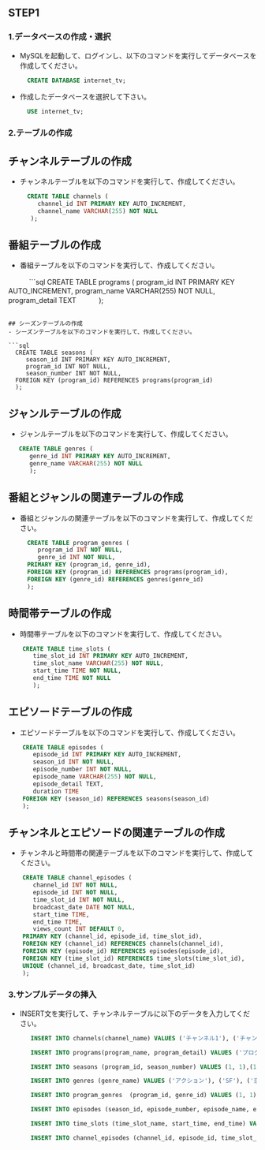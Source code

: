 ## STEP1

### 1.データベースの作成・選択

- MySQLを起動して、ログインし、以下のコマンドを実行してデータベースを作成してください。

  ```sql
    CREATE DATABASE internet_tv;
  ```
- 作成したデータベースを選択して下さい。
  ```sql
    USE internet_tv;
  ```

### 2.テーブルの作成

## チャンネルテーブルの作成
- チャンネルテーブルを以下のコマンドを実行して、作成してください。
    
  ```sql
    CREATE TABLE channels (
       channel_id INT PRIMARY KEY AUTO_INCREMENT,
       channel_name VARCHAR(255) NOT NULL
     );
  ``` 

## 番組テーブルの作成
- 番組テーブルを以下のコマンドを実行して、作成してください。
    
　　　```sql
    CREATE TABLE programs (
       program_id INT PRIMARY KEY AUTO_INCREMENT,
       program_name VARCHAR(255) NOT NULL,
       program_detail TEXT
　　　);
  ```

## シーズンテーブルの作成
- シーズンテーブルを以下のコマンドを実行して、作成してください。

 ```sql
    CREATE TABLE seasons (
       season_id INT PRIMARY KEY AUTO_INCREMENT,
       program_id INT NOT NULL,
       season_number INT NOT NULL,
    FOREIGN KEY (program_id) REFERENCES programs(program_id)
    );
 ```

## ジャンルテーブルの作成
- ジャンルテーブルを以下のコマンドを実行して、作成してください。
   
 ```sql
    CREATE TABLE genres (
       genre_id INT PRIMARY KEY AUTO_INCREMENT,
       genre_name VARCHAR(255) NOT NULL
       );
  ```
 
## 番組とジャンルの関連テーブルの作成
- 番組とジャンルの関連テーブルを以下のコマンドを実行して、作成してください。

  ```sql
    CREATE TABLE program_genres (
       program_id INT NOT NULL,
       genre_id INT NOT NULL,
    PRIMARY KEY (program_id, genre_id),
    FOREIGN KEY (program_id) REFERENCES programs(program_id),
    FOREIGN KEY (genre_id) REFERENCES genres(genre_id)
    );
  ```
    
## 時間帯テーブルの作成
- 時間帯テーブルを以下のコマンドを実行して、作成してください。
    
```sql
    CREATE TABLE time_slots (
       time_slot_id INT PRIMARY KEY AUTO_INCREMENT,
       time_slot_name VARCHAR(255) NOT NULL,
       start_time TIME NOT NULL,
       end_time TIME NOT NULL
       );
  ```
    
## エピソードテーブルの作成
- エピソードテーブルを以下のコマンドを実行して、作成してください。
    
```sql
    CREATE TABLE episodes (
       episode_id INT PRIMARY KEY AUTO_INCREMENT,
       season_id INT NOT NULL,
       episode_number INT NOT NULL,
       episode_name VARCHAR(255) NOT NULL,
       episode_detail TEXT,
       duration TIME
    FOREIGN KEY (season_id) REFERENCES seasons(season_id)
    );
```
    
## チャンネルとエピソードの関連テーブルの作成
- チャンネルと時間帯の関連テーブルを以下のコマンドを実行して、作成してください。
    
```sql
    CREATE TABLE channel_episodes (
       channel_id INT NOT NULL,
       episode_id INT NOT NULL,
       time_slot_id INT NOT NULL,
       broadcast_date DATE NOT NULL,
       start_time TIME,
       end_time TIME,
       views_count INT DEFAULT 0,
    PRIMARY KEY (channel_id, episode_id, time_slot_id),
    FOREIGN KEY (channel_id) REFERENCES channels(channel_id),
    FOREIGN KEY (episode_id) REFERENCES episodes(episode_id),
    FOREIGN KEY (time_slot_id) REFERENCES time_slots(time_slot_id),
    UNIQUE (channel_id, broadcast_date, time_slot_id)
    );
 ```

### 3.サンプルデータの挿入
- INSERT文を実行して、チャンネルテーブルに以下のデータを入力してください。

    ```sql
       INSERT INTO channels(channel_name) VALUES ('チャンネル1'), ('チャンネル2'), ('チャンネル3'), ('チャンネル4'), ('チャンネル5'), ('チャンネル6'), ('チャンネル7'), ('チャンネル8'), ('チャンネル9'), ('チャンネル10');

       INSERT INTO programs(program_name, program_detail) VALUES ('プログラム1', 'プログラム1の詳細'), ('プログラム2', 'プログラム2の詳細'), ('プログラム3', 'プログラム3の詳細'), ('プログラム4', 'プログラム4の詳細'), ('プログラム5', 'プログラム5の詳細'), ('プログラム6', 'プログラム6の詳細'), ('プログラム7', 'プログラム7の詳細'), ('プログラム8', 'プログラム8の詳細'), ('プログラム9', 'プログラム9の詳細'), ('プログラム10', 'プログラム10の詳細');

       INSERT INTO seasons (program_id, season_number) VALUES (1, 1),(1, 2),(1, 3), (1, 4), (1, 5),(1 ,6),(1, 7),(1, 8),(1, 9),(2, 1),(2, 2),(2, 3),(2, 4), (2, 5), (2, 6),(3, 1),(3, 2),(3, 3),(4, 1), (4, 2),(4, 3),(4, 4),(4,5),(4, 6)

       INSERT INTO genres (genre_name) VALUES ('アクション'), ('SF'), ('恋愛'), ('ホラー'), ('ドラマ'), ('アニメ'), ('バラエティ'), ('ニュース'), ('スポーツ'), ('音楽');

       INSERT INTO program_genres  (program_id, genre_id) VALUES (1, 1),(1, 2), (2, 3), (2, 4), (3, 1), (3, 5), (4, 6), (4, 7), (5, 8), (5, 9), (6, 10);;

       INSERT INTO episodes (season_id, episode_number, episode_name, episode_detail, duration) VALUES (1, 1, 'エピソード1', 'エピソード1の詳細', '00:30:00'), (1, 2, 'エピソード2', 'エピソード2の詳細', '00:30:00'), (1, 3, 'エピソード3', 'エピソード3の詳細', '00:30:00'), (1, 4, 'エピソード4', 'エピソード4の詳細', '00:30:00'), (1, 5, 'エピソード5', 'エピソード5の詳細', '00:30:00'), (1, 6, 'エピソード6', 'エピソード6の詳細', '00:30:00'), (1, 7, 'エピソード7', 'エピソード7の詳細', '00:30:00'), (1, 8, 'エピソード8', 'エピソード8の詳細', '00:30:00'), (1, 9, 'エピソード9', 'エピソード9の詳細', '00:30:00'), (2, 1, 'エピソード1', 'エピソード1の詳細', '00:30:00'), (2, 2, 'エピソード2', 'エピソード2の詳細', '00:30:00'), (2, 3, 'エピソード3', 'エピソード3の詳細', '00:30:00');

       INSERT INTO time_slots (time_slot_name, start_time, end_time) VALUES ('朝', '06:00:00', '11:59:59'), ('昼', '12:00:00', '17:59:59'), ('夜', '18:00:00', '23:59:59'), ('深夜', '00:00:00', '05:59:59');

       INSERT INTO channel_episodes (channel_id, episode_id, time_slot_id, broadcast_date, start_time, end_time) VALUES (1, 1, 1, '2020-01-01', '00:00:00', '00:30:00'), (1, 2, 1, '2020-01-01', '00:00:00', '00:30:00'), (1, 3, 1, '2020-01-01', '00:00:00', '00:30:00'), (1, 4, 1, '2020-01-01', '00:00:00', '00:30:00'), (1, 5, 1, '2020-01-01', '00:00:00', '00:30:00'), (1, 6, 1, '2020-01-01', '00:00:00', '00:30:00'), (1, 7, 1, '2020-01-01', '00:00:00', '00:30:00'), (1, 8, 1, '2020-01-01', '00:00:00', '00:30:00'), (1, 9, 1, '2020-01-01', '00:00:00', '00:30:00'), (1, 10, 1, '2020-01-01', '00:00:00', '00:30:00'), (1, 11, 1, '2020-01-01', '00:00:00', '00:30:00'), (1, 12, 1, '2020-01-01', '00:00:00', '00:30:00'), (1, 13, 1, '2020-01-01', '00:00:00', '00:30:00'), (1, 14, 1, '2020-01-01', '00:00:00', '00:30:00'), (1, 15, 1, '2020-01-01', '00:00:00', '00:30:00'), (1, 16, 1, '2020-01-01', '00:00:00', '00:30:00');
    ```

